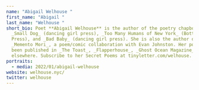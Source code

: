 ```yaml
---
name: "Abigail Welhouse "
first_name: "Abigail "
last_name: "Welhouse "
short_bio: Poet **Abigail Welhouse** is the author of the poetry chapbooks
  _Small Dog_ (dancing girl press), _Too Many Humans of New York_ (Bottlecap
  Press), and _Bad Baby_ (dancing girl press). She is also the author of
  _Memento Mori_, a poem/comic collaboration with Evan Johnston. Her poems have
  been published in _The Toast_, _Flapperhouse_, _Ghost Ocean Magazine_, and
  elsewhere. Subscribe to her Secret Poems at tinyletter.com/welhouse.
portraits:
  - media: 2022/01/abigail-welhouse
website: welhouse.nyc/
twitter: welhouse
---
```


